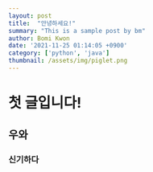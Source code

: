 ```yaml
---
layout: post
title:  "안녕하세요!"
summary: "This is a sample post by bm"
author: Bomi Kwon
date: '2021-11-25 01:14:05 +0900'
category: ['python', 'java']
thumbnail: /assets/img/piglet.png
---
```


# 첫 글입니다!

## 우와

### 신기하다
